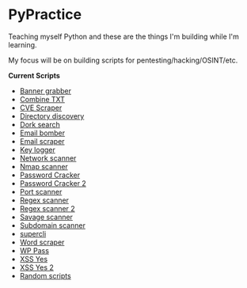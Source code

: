 # PyPractice
Teaching myself Python and these are the things I'm building while I'm learning.

My focus will be on building scripts for pentesting/hacking/OSINT/etc.

**Current Scripts**

*   [Banner grabber](https://github.com/robertdevore/pypractice/tree/main/banner-grabber)
*   [Combine TXT](https://github.com/robertdevore/pypractice/tree/main/combine-txt)
*   [CVE Scraper](https://github.com/robertdevore/pypractice/tree/main/cve-scraper)
*   [Directory discovery](https://github.com/robertdevore/pypractice/tree/main/directory-discovery)
*   [Dork search](https://github.com/robertdevore/pypractice/tree/main/dork-search)
*   [Email bomber](https://github.com/robertdevore/pypractice/tree/main/email-bomber)
*   [Email scraper](https://github.com/robertdevore/pypractice/tree/main/email-scraper)
*   [Key logger](https://github.com/robertdevore/pypractice/tree/main/key-logger)
*   [Network scanner](https://github.com/robertdevore/pypractice/tree/main/network-scanner)
*   [Nmap scanner](https://github.com/robertdevore/pypractice/tree/main/nmap-scanner)
*   [Password Cracker](https://github.com/robertdevore/pypractice/tree/main/password-cracker)
*   [Password Cracker 2](https://github.com/robertdevore/pypractice/tree/main/password-cracker-2)
*   [Port scanner](https://github.com/robertdevore/pypractice/tree/main/port-scanner)
*   [Regex scanner](https://github.com/robertdevore/pypractice/tree/main/regex-scanner)
*   [Regex scanner 2](https://github.com/robertdevore/pypractice/tree/main/regex-scanner-2)
*   [Savage scanner](https://github.com/robertdevore/pypractice/tree/main/savage-scanner)
*   [Subdomain scanner](https://github.com/robertdevore/pypractice/tree/main/subdomain-scanner)
*   [supercli](https://github.com/robertdevore/pypractice/tree/main/supercli)
*   [Word scraper](https://github.com/robertdevore/pypractice/tree/main/word-scraper)
*   [WP Pass](https://github.com/robertdevore/pypractice/tree/main/wp-pass)
*   [XSS Yes](https://github.com/robertdevore/pypractice/tree/main/xss-yes)
*   [XSS Yes 2](https://github.com/robertdevore/pypractice/tree/main/xss-yes-2)
*   [Random scripts](https://github.com/robertdevore/pypractice/tree/main/random-scripts)
